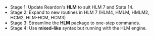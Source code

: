 * Stage 1: Update Reardon's **HLM** to suit HLM 7 and Stata 14.
* Stage 2: Expand to new routines in HLM 7 (HLM4, HMLM, HMLM2, HCM2, HLM-HCM, HCM3)
* Stage 3: Streamline the **HLM** package to one-step commands.
* Stage 4: Use **mixed-like** syntax but running with the HLM engine.
